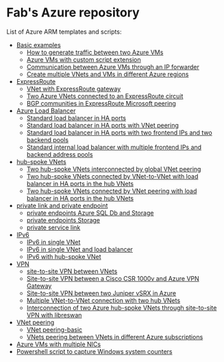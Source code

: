 <properties
   pageTitle="Examples of Azure ARM templates and scripts"
   description="Examples of Azure ARM templates and scripts"
   services="Azure VNet, Azure Load Balancer, Azure VNet peering, Azure VPN"
   documentationCenter="na"
   authors="fabferri"
   manager=""
   editor=""/>

<tags
   ms.service="Configuration-Example-Azure"
   ms.devlang="na"
   ms.topic="article"
   ms.tgt_pltfrm="Azure"
   ms.workload="na"
   ms.date="21/11/2016"
   ms.author="fabferri" />

# Fab's Azure repository
List of Azure ARM templates and scripts:
* [Basic examples](./00-basic-examples)
   * [How to generate traffic between two Azure VMs](./00-basic-examples/00-traffic-between-2vms)
   * [Azure VMs with custom script extension](./00-basic-examples/00-vm-script-extension)
   * [Communication between Azure VMs through an IP forwarder](./00-basic-examples/01-ip-forwarding)
   * [Create multiple VNets and VMs in different Azure regions](./00-basic-examples/02-multiple-vnets-vms)
* [ExpressRoute](./expressroute/)
   * [VNet with ExpressRoute gateway](./expressroute/er-gw)
   * [Two Azure VNets connected to an ExpressRoute circuit](./expressroute/er-circuit-2vnets)
   * [BGP communities in ExpressRoute Microsoft peering](./expressroute/er-ms-peering-bgp-community)
* [Azure Load Balancer](./loadbalancer/)
   * [Standard load balancer in HA ports](./loadbalancer/ilb-ha-ports-1vnet)
   * [Standard load balancer in HA ports with VNet peering](./loadbalancer/ilb-ha-ports-vnetpeering)
   * [Standard load balancer in HA ports with two frontend IPs and two backend pools](./loadbalancer/ilb-ha-ports-2frontend-2backendpools)
   * [Standard internal load balancer with multiple frontend IPs and backend address pools](./loadbalancer/ilb-multiple-fe-be)
*  [hub-spoke VNets](./hub-spoke-vnets)
   * [Two hub-spoke VNets interconnected by global VNet peering](./hub-spoke-vnets/vnet-peering-2hubspoke)
   * [Two hub-spoke VNets connected by VNet-to-VNet with load balancer in HA ports in the hub VNets](./hub-spoke-vnets/vnet-peering-2hubspoke-ilb-vpn)
   * [Two hub-spoke VNets connected by VNet peering with load balancer in HA ports in the hub VNets](./hub-spoke-vnets/vnet-peering-2hubspoke-ilb-vpn-2)
* [private link and private endpoint](./private-link-and-private-endpoint)
   * [private endpoints Azure SQL Db and Storage](./private-link-and-private-endpoint/private-endpoint-sql-storage)
   * [private endpoints Storage](./private-link-and-private-endpoint/private-endpoint-storage-powershell)
   * [private service link](./private-link-and-private-endpoint/private-link-1)
* [IPv6](./ipv6)
   * [IPv6 in single VNet](./ipv6/ipv6-single-vnet)
   * [IPv6 in single VNet and load balancer](./ipv6/ipv6-single-vnet-lb)
   * [IPv6 with hub-spoke VNet](./ipv6/ipv6-vnet-peering)
* [VPN](./vpn)
   * [site-to-site VPN between VNets](./vpn/s2s-vpn-vnets)
   * [Site-to-site VPN between a Cisco CSR 1000v and Azure VPN Gateway](./vpn/vpn-gtw-cisco-csr)
   * [Site-to-site VPN between two Juniper vSRX in Azure](./vpn/vpn-juniper-srx)
   * [Multiple VNet-to-VNet connection with two hub VNets](./vpn/vpn-vnet-2-vnet)
   * [Interconnection of two Azure hub-spoke VNets through site-to-site VPN with libreswan](./vpn/vpn-libreswan/)
* [VNet peering](./vnet-peering)
   * [VNet peering-basic](./vnet-peering/vnet-peering-basic)
   * [VNets peering between VNets in different Azure subscriptions](./vnet-peering/vnet-peering-different-subscriptions)
* [Azure VMs with multiple NICs](./02-vms-multiple-nics-01/README.md)
* [Powershell script to capture Windows system counters](./win-sys-counters/)




